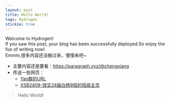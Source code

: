 ```yaml
---
layout: post
title: Hello World!
tags: Hydrogen
stickie: true
---
```


Welcome to Hydrogen!  
If you saw this post, your blog has been successfully deployed.So enjoy the fun of writing now!  
Emmm,很多内容还没搬过来，慢慢来吧~

- 主要内容还是要看：<https://paragraph.xyz/@chengxiang>
- 传送一些网页：
    - [Yan群的URL](https://situchengxiang.github.io/pages/usefulurls.html)
    - [XSB2409-效实24届白杨9班的班级主页](https://situchengxiang.github.io/pages/xsb2409.html)

> Hello World!
